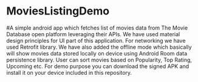 # MoviesListingDemo
#A simple android app which fetches list of movies data from The Movie Database open platform leveraging their APIs.
We have used material design principles for UI part of this application.
For networking we have used Retrofit library. 
We have also added the offline mode which basically will show movies data stored locally on device using Android Room data persistence library.
User can sort movies based on Popularity, Top Rating, Upcoming etc.
For demo purpose you can download the signed APK and install it on your device included in this repository.
